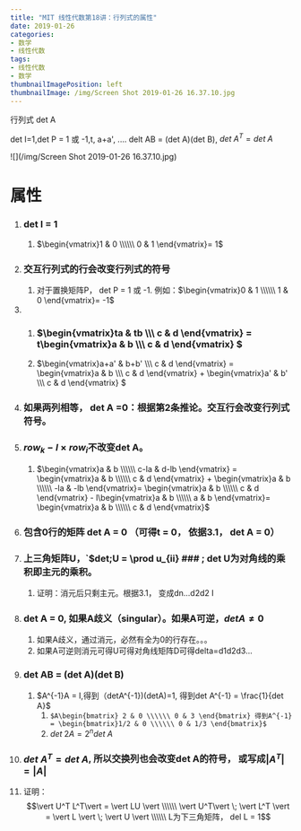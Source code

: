```yaml
---
title: "MIT 线性代数第18讲：行列式的属性"
date: 2019-01-26
categories:
- 数学
- 线性代数
tags:
- 线性代数
- 数学
thumbnailImagePosition: left
thumbnailImage: /img/Screen Shot 2019-01-26 16.37.10.jpg
---
```


行列式 det A

det I=1,det P = 1 或 -1,t, a+a', .... delt AB = (det A)(det B), $det \;  A^T = det \;  A$

<!--more-->

![](/img/Screen Shot 2019-01-26 16.37.10.jpg)

# 属性

1. ### det I = 1

   1. $\begin{vmatrix}1 & 0 \\\\\\ 0 & 1 \end{vmatrix}= 1$

2. ### 交互行列式的行会改变行列式的符号

   1. 对于置换矩阵P， det P = 1 或 -1. 例如：$\begin{vmatrix}0 & 1 \\\\\\ 1 & 0 \end{vmatrix}= -1$

3. 
   1. ### $\begin{vmatrix}ta & tb \\\\\\ c & d \end{vmatrix} = t\begin{vmatrix}a & b \\\\\\ c & d \end{vmatrix} $
   2. $\begin{vmatrix}a+a' & b+b' \\\\\\ c & d \end{vmatrix} = \begin{vmatrix}a & b \\\\\\ c & d \end{vmatrix} + \begin{vmatrix}a' & b' \\\\\\ c & d \end{vmatrix} $

4. ### **如果两列相等， det A =0**：根据第2条推论。交互行会改变行列式符号。

5. ### $row_k - l \times row_i$不改变det A。

   1. $\begin{vmatrix}a & b \\\\\\ c-la & d-lb \end{vmatrix} = \begin{vmatrix}a & b \\\\\\ c & d \end{vmatrix} + \begin{vmatrix}a & b \\\\\\ -la & -lb \end{vmatrix}=  \begin{vmatrix}a & b \\\\\\ c & d \end{vmatrix} - l\begin{vmatrix}a & b \\\\\\ a & b \end{vmatrix}= \begin{vmatrix}a & b \\\\\\ c & d \end{vmatrix}$

6. ### 包含0行的矩阵 det A = 0 （可得t = 0， 依据3.1， det A = 0）

7. ### 上三角矩阵U，`$det\;U = \prod u_{ii} ### ; det U为对角线的乘积即主元的乘积。
   1. 证明：消元后只剩主元。根据3.1， 变成dn...d2d2 I

8. ### det A = 0, 如果A歧义（singular）。如果A可逆，$det A \ne 0$

   1. 如果A歧义，通过消元，必然有全为0的行存在。。。
   2. 如果A可逆则消元可得U可得对角线矩阵D可得delta=d1d2d3...

9. ### det AB = (det A)(det B)

   1. $A^{-1}A = I,得到（detA^{-1})(detA)=1, 得到det A^{-1} = \frac{1}{det A}$
      1. `$A\begin{bmatrix} 2 & 0 \\\\\\ 0 & 3 \end{bmatrix} 得到A^{-1} = \begin{bmatrix}1/2 & 0 \\\\\\ 0 & 1/3 \end{bmatrix}$`
      2. $det \; 2A = 2^n det \; A$

10. ### $det \;  A^T = det \;  A$, 所以交换列也会改变det A的符号， 或写成$\vert A^T \vert = \vert A \vert$

   1. 证明： $$\vert U^T L^T\vert = \vert LU \vert \\\\\\ \vert U^T\vert \;  \vert L^T \vert = \vert L \vert \; \vert U \vert \\\\\\ L为下三角矩阵， del L = 1$$
